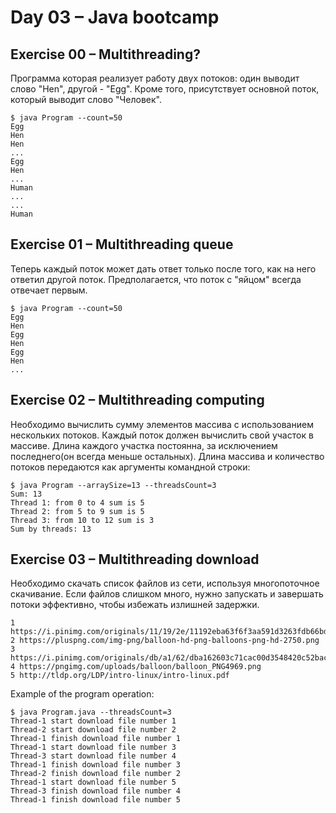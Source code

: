 # Day 03 – Java bootcamp
## Exercise 00 – Multithreading?
Программа которая реализует работу двух потоков: один выводит слово "Hen", другой - "Egg". Кроме того, присутствует основной поток, который выводит слово "Человек".
```
$ java Program --count=50
Egg
Hen
Hen
...
Egg
Hen
...
Human
...
...
Human
```

## Exercise 01 – Multithreading queue

Теперь каждый поток может дать ответ только после того, как на него ответил другой поток. Предполагается, что поток с "яйцом" всегда отвечает первым.

```
$ java Program --count=50
Egg
Hen
Egg
Hen
Egg
Hen
...
```
## Exercise 02 – Multithreading computing

Необходимо вычислить сумму элементов массива с использованием нескольких потоков. Каждый поток должен вычислить свой участок в массиве. Длина каждого участка постоянна, за исключением последнего(он всегда меньше остальных). Длина массива и количество потоков передаются как аргументы командной строки:
```
$ java Program --arraySize=13 --threadsCount=3
Sum: 13
Thread 1: from 0 to 4 sum is 5
Thread 2: from 5 to 9 sum is 5
Thread 3: from 10 to 12 sum is 3
Sum by threads: 13
```

## Exercise 03 – Multithreading download

Необходимо скачать список файлов из сети, используя многопоточное скачивание. Если файлов слишком много, нужно запускать и завершать потоки эффективно, чтобы избежать излишней задержки.
```
1 https://i.pinimg.com/originals/11/19/2e/11192eba63f6f3aa591d3263fdb66bd5.jpg
2 https://pluspng.com/img-png/balloon-hd-png-balloons-png-hd-2750.png
3 https://i.pinimg.com/originals/db/a1/62/dba162603c71cac00d3548420c52bac6.png
4 https://pngimg.com/uploads/balloon/balloon_PNG4969.png
5 http://tldp.org/LDP/intro-linux/intro-linux.pdf
```
Example of the program operation:
```
$ java Program.java --threadsCount=3
Thread-1 start download file number 1
Thread-2 start download file number 2
Thread-1 finish download file number 1
Thread-1 start download file number 3
Thread-3 start download file number 4
Thread-1 finish download file number 3
Thread-2 finish download file number 2
Thread-1 start download file number 5
Thread-3 finish download file number 4
Thread-1 finish download file number 5
```